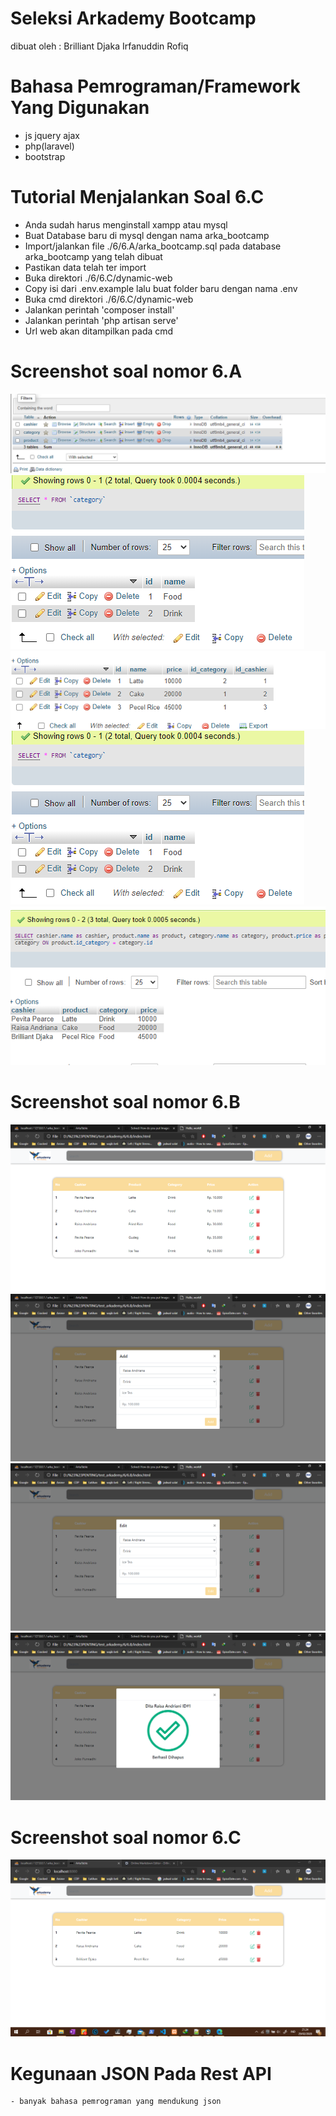 # Seleksi Arkademy Bootcamp
 dibuat oleh : Brilliant Djaka Irfanuddin Rofiq



# Bahasa Pemrograman/Framework Yang Digunakan
  - js jquery ajax
  - php(laravel)
  - bootstrap


# Tutorial Menjalankan Soal 6.C
  - Anda sudah harus menginstall xampp atau mysql
  - Buat Database baru di mysql dengan nama arka_bootcamp
  - Import/jalankan file ./6/6.A/arka_bootcamp.sql pada database arka_bootcamp yang telah dibuat
  - Pastikan data telah ter import
  - Buka direktori ./6/6.C/dynamic-web
  - Copy isi dari .env.example lalu buat folder baru dengan nama .env
  - Buka cmd direktori ./6/6.C/dynamic-web
  - Jalankan perintah 'composer install'
  - Jalankan perintah 'php artisan serve'
  - Url web akan ditampilkan pada cmd

# Screenshot soal nomor 6.A
![All Table](https://raw.githubusercontent.com/brilliantDjaka/seleksi-arkademy-bootcamp/master/6/6.A/all_table.png)
![Cashier Table](https://raw.githubusercontent.com/brilliantDjaka/seleksi-arkademy-bootcamp/master/6/6.A/cashier_table.png)
![Product Table](https://raw.githubusercontent.com/brilliantDjaka/seleksi-arkademy-bootcamp/master/6/6.A/product_table.png)
![category Table](https://raw.githubusercontent.com/brilliantDjaka/seleksi-arkademy-bootcamp/master/6/6.A/category_table.png)
![query result](https://raw.githubusercontent.com/brilliantDjaka/seleksi-arkademy-bootcamp/master/6/6.A/query_result.png)
    
# Screenshot soal nomor 6.B
![1](https://raw.githubusercontent.com/brilliantDjaka/seleksi-arkademy-bootcamp/master/6/6.B/screenshot/1.png)
![2](https://raw.githubusercontent.com/brilliantDjaka/seleksi-arkademy-bootcamp/master/6/6.B/screenshot/2.png)
![3](https://raw.githubusercontent.com/brilliantDjaka/seleksi-arkademy-bootcamp/master/6/6.B/screenshot/3.png)
![4](https://raw.githubusercontent.com/brilliantDjaka/seleksi-arkademy-bootcamp/master/6/6.B/screenshot/4.png)

# Screenshot soal nomor 6.C
![1](https://raw.githubusercontent.com/brilliantDjaka/seleksi-arkademy-bootcamp/master/6/6.C/screenshot/1.png)
    
# Kegunaan JSON Pada Rest API
    - banyak bahasa pemrograman yang mendukung json